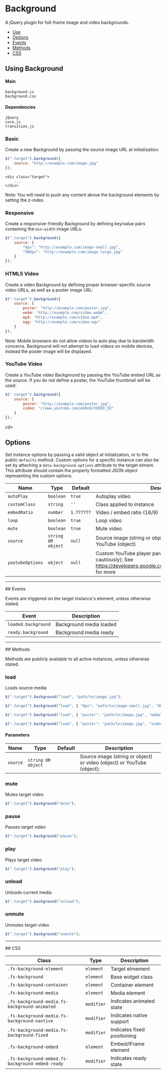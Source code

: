 # Background

A jQuery plugin for full-frame image and video backgrounds.

<!-- HEADER END -->

<!-- NAV START -->

* [Use](#use)
* [Options](#options)
* [Events](#events)
* [Methods](#methods)
* [CSS](#css)

<!-- NAV END -->

<!-- DEMO BUTTON -->

## <a name="use"></a> Using Background


#### Main

```markup
background.js
background.css
```


#### Dependencies

```markup
jQuery
core.js
transition.js
```

### Basic

Create a new Background by passing the source image URL at initialization:

```javascript
$(".target").background({
	source: "http://example.com/image.jpg"
});
```

```markup
<div class="target">
	...
</div>
```

Note: You will need to push any content above the background elements by setting the z-index.

### Responsive

Create a responsive-friendly Background by defining key/value pairs containing the `min-width` image URLs:


```javascript
$(".target").background({
	source: {
		"0px": "http://example.com/image-small.jpg",
		"980px": "http://example.com/image-large.jpg"
	}
});
```

### HTML5 Video

Create a video Background by defining proper browser-specific source video URLs, as well as a poster image URL:

```javascript
$(".target").background({
	source: {
		poster: "http://example.com/poster.jpg",
		webm: "http://example.com/video.webm",
		mp4: "http://example.com/video.mp4",
		ogg: "http://example.com/video.ogv"
	}
});
```

Note: Mobile browsers do not allow videos to auto play due to bandwidth concerns. Background will not attempt to load videos on mobile devices, instead the poster image will be displayed.

### YouTube Video

Create a YouTube video Background by passing the YouTube embed URL as the source. If you do not define a poster, the YouTube thumbnail will be used:

```javascript
$(".target").background({
	source: {
		poster: "http://example.com/poster.jpg",
		video: "//www.youtube.com/embed/VIDEO_ID"
	}
});
```

cd>
## <a name="options"></a> Options

Set instance options by passing a valid object at initialization, or to the public `defaults` method. Custom options for a specific instance can also be set by attaching a `data-background-options` attribute to the target elment. This attribute should contain the properly formatted JSON object representing the custom options.

| Name | Type | Default | Description |
| --- | --- | --- | --- |
| `autoPlay` | `boolean` | `true` | Autoplay video |
| `customClass` | `string` | `''` | Class applied to instance |
| `embedRatio` | `number` | `1.777777` | Video / embed ratio (16/9) |
| `loop` | `boolean` | `true` | Loop video |
| `mute` | `boolean` | `true` | Mute video |
| `source` | `string OR object` | `null` | Source image (string or object) or video (object) or YouTube (object) |
| `youtubeOptions` | `object` | `null` | Custom YouTube player parameters (to be used cautiously); See https://developers.google.com/youtube/player_parameters for more |

<hr>
## <a name="events"></a> Events

Events are triggered on the target instance's element, unless otherwise stated.

| Event | Description |
| --- | --- |
| `loaded.background` | Background media loaded |
| `ready.background` | Background media ready |

<hr>
## <a name="methods"></a> Methods

Methods are publicly available to all active instances, unless otherwise stated.

### load

Loads source media

```javascript
$(".target").background("load", "path/to/image.jpg");
```
```javascript
$(".target").background("load", { "0px": "path/to/image-small.jpg", "980px": "path/to/image-large.jpg" });
```
```javascript
$(".target").background("load", { "poster": "path/to/image.jpg", "webm": "path/to/video.webm", "mp4": "path/to/video.mp4", "ogg": "path/to/video.ogv" });
```
```javascript
$(".target").background("load", { "poster": "path/to/image.jpg", "video": "//www.youtube.com/embed/VIDEO_ID" });
```

#### Parameters

| Name | Type | Default | Description |
| --- | --- | --- | --- |
| `source` | `string OR object` | &nbsp; | Source image (string or object) or video (object) or YouTube (object); |

### mute

Mutes target video

```javascript
$(".target").background("mute");
```

### pause

Pauses target video

```javascript
$(".target").background("pause");
```

### play

Plays target video

```javascript
$(".target").background("play");
```

### unload

Unloads current media

```javascript
$(".target").background("unload");
```

### unmute

Unmutes target video

```javascript
$(".target").background("unmute");
```

<hr>
## <a name="css"></a> CSS

| Class | Type | Description |
| --- | --- | --- |
| `.fs-background-element` | `element` | Target elmement |
| `.fs-background` | `element` | Base widget class |
| `.fs-background-container` | `element` | Container element |
| `.fs-background-media` | `element` | Media element |
| `.fs-background-media.fs-background-animated` | `modifier` | Indicates animated state |
| `.fs-background-media.fs-background-navtive` | `modifier` | Indicates native support |
| `.fs-background-media.fs-background-fixed` | `modifier` | Indicates fixed positioning |
| `.fs-background-embed` | `element` | Embed/iFrame element |
| `.fs-background-embed.fs-background-embed-ready` | `modifier` | Indicates ready state |

